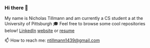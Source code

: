 ### Hi there 👋
My name is Nicholas Tillmann and am currently a CS student a at the University of Pittsburgh 🎓
Feel free to browse some cool repositories below!
[LinkedIn](https://www.quora.com) [website](https://nicktill.github.io) or [resume](https://nicktill.github.io/resume.pdf)

📫 How to reach me: ntillmann1439@gmail.com


<!--
**NickTill/NickTill** is a ✨ _special_ ✨ repository because its `README.md` (this file) appears on your GitHub profile.

Here are some ideas to get you started:

- 🔭 I’m currently working on ...
- 🌱 I’m currently learning ...
- 👯 I’m looking to collaborate on ...
- 🤔 I’m looking for help with ...
- 💬 Ask me about ...
📫 How to reach me: 
- 😄 Pronouns: ...
- ⚡ Fun fact: ...
-->
